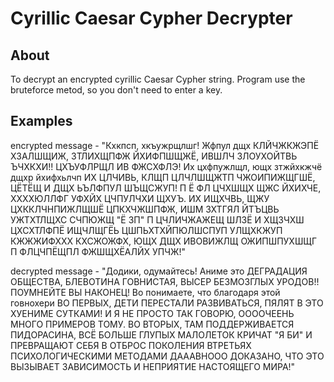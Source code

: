 #  Cyrillic Caesar Cypher Decrypter
## About
To decrypt an encrypted сyrillic Caesar Cypher string. Program use the bruteforce metod, so you don't need to enter a key.

## Examples
encrypted message - "Кхкпсп, хкъужрщлшг! Жфпул дщх КЛЙЧЖКЖЭПЁ ХЗАЛШЩИЖ, ЗТЛИХЩПФЖ ЙХИФПШЩЖЁ, ИВШЛЧ ЗЛОУХОЙТВЬ ЪЧХКХИ!! ЦХЪУФЛРЩЛ ИВ ФЖСХФЛЭ! Их цхфпужлщл, ющх зтжйхкжчё дщхр йхифхьлчп ИХ ЦЛЧИВЬ, КЛЩП ЦЛЧЛШЩЖТП ЧЖОИПИЖЩГШЁ, ЦЁТЁЩ И ДЩХ ЬЪЛФПУЛ ШЪЩСЖУП! П Ё ФЛ ЦЧХШЩХ ЩЖС ЙХИХЧЕ, ХХХХЮЛЛФГ УФХЙХ ЦЧПУЛЧХИ ЩХУЪ. ИХ ИЩХЧВЬ, ЩЖУ ЦХККЛЧНПИЖЛЩШЁ ЦПКХЧЖШПФЖ, ИШМ ЗХТГЯЛ ЙТЪЦВЬ УЖТХТЛЩХС СЧПЮЖЩ "Ё ЗП" П ЦЧЛИЧЖАЖЕЩ ШЛЗЁ И ХЩЗЧХШ ЦХСХТЛФПЁ ИЩЧЛЩГЁЬ ЦШПЬХТХЙПЮЛШСПУП УЛЩХКЖУП КЖЖЖИФХХХ КХСЖОЖФХ, ЮЩХ ДЩХ ИВОВИЖЛЩ ОЖИПШПУХШЩГ П ФЛЦЧПЁЩПЛ ФЖШЩХЁАЛЙХ УПЧЖ!"

decrypted message - "Додики, одумайтесь! Аниме это ДЕГРАДАЦИЯ ОБЩЕСТВА, БЛЕВОТИНА ГОВНИСТАЯ, ВЫСЕР БЕЗМОЗГЛЫХ УРОДОВ!! ПОУМНЕЙТЕ ВЫ НАКОНЕЦ! Во понимаете, что благодаря этой говнохери ВО ПЕРВЫХ, ДЕТИ ПЕРЕСТАЛИ РАЗВИВАТЬСЯ, ПЯЛЯТ В ЭТО ХУЕНИМЕ СУТКАМИ! И Я НЕ ПРОСТО ТАК ГОВОРЮ, ООООЧЕЕНЬ МНОГО ПРИМЕРОВ ТОМУ. ВО ВТОРЫХ, ТАМ ПОДДЕРЖИВАЕТСЯ ПИДОРАСИНА, ВСЁ БОЛЬШЕ ГЛУПЫХ МАЛОЛЕТОК КРИЧАТ "Я БИ" И ПРЕВРАЩАЮТ СЕБЯ В ОТБРОС ПОКОЛЕНИЯ ВТРЕТЬЯХ ПСИХОЛОГИЧЕСКИМИ МЕТОДАМИ ДАААВНООО ДОКАЗАНО, ЧТО ЭТО ВЫЗЫВАЕТ ЗАВИСИМОСТЬ И НЕПРИЯТИЕ НАСТОЯЩЕГО МИРА!"
